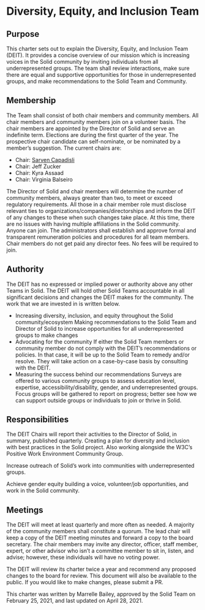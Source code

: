 # Diversity, Equity, and Inclusion Team

## Purpose
This charter sets out to explain the Diversity, Equity, and Inclusion Team (DEIT). It provides a concise overview of our mission which is increasing voices in the Solid community by inviting individuals from all underrepresented groups. The team shall review interactions, make sure there are equal and supportive opportunities for those in underrepresented groups, and make recommendations to the Solid Team and Community.

## Membership
The Team shall consist of both chair members and community members. All chair members and community members join on a volunteer basis. The chair members are appointed by the Director of Solid and serve an indefinite term. Elections are during the first quarter of the year. The prospective chair candidate can self-nominate, or be nominated by a member’s suggestion. The current chairs are:

* Chair: [Sarven Capadisli](https://csarven.ca/#i)
* Chair: Jeff Zucker
* Chair: Kyra Assaad
* Chair: Virginia Balseiro

The Director of Solid and chair members will determine the number of community members, always greater than two, to meet or exceed regulatory requirements. All those in a chair member role must disclose relevant ties to organizations/companies/directorships and inform the DEIT of any changes to these when such changes take place. At this time, there are no issues with having multiple affiliations in the Solid community. Anyone can join. The administrators shall establish and approve formal and transparent remuneration policies and procedures for all team members. Chair members do not get paid any director fees. No fees will be required to join.

## Authority
The DEIT has no expressed or implied power or authority above any other Teams in Solid. The DEIT will hold other Solid Teams accountable in all significant decisions and changes the DEIT makes for the community. The work that we are invested in is written below.

* Increasing diversity, inclusion, and equity throughout the Solid community/ecosystem
    Making recommendations to the Solid Team and Director of Solid to increase opportunities for all underrepresented groups to make changes
* Advocating for the community
    If either the Solid Team members or community member do not comply with the DEIT’s recommendations or policies. In that case, it will be up to the Solid Team to remedy and/or resolve. They will take action on a case-by-case basis by consulting with the DEIT.
* Measuring the success behind our recommendations
    Surveys are offered to various community groups to assess education level, expertise, accessibility/disability, gender, and underrepresented groups.
    Focus groups will be gathered to report on progress; better see how we can support outside groups or individuals to join or thrive in Solid.

## Responsibilities
The DEIT Chairs will report their activities to the Director of Solid, in summary, published quarterly.
Creating a plan for diversity and inclusion with best practices in the Solid project. Also working alongside the W3C’s Positive Work Environment Community Group.

Increase outreach of Solid’s work into communities with underrepresented groups.

Achieve gender equity building a voice, volunteer/job opportunities, and work in the Solid community.

## Meetings
The DEIT will meet at least quarterly and more often as needed. A majority of the community members shall constitute a quorum. The lead chair will keep a copy of the DEIT meeting minutes and forward a copy to the board secretary. The chair members may invite any director, officer, staff member, expert, or other advisor who isn’t a committee member to sit in, listen, and advise; however, these individuals will have no voting power.

The DEIT will review its charter twice a year and recommend any proposed changes to the board for review. This document will also be available to the public. If you would like to make changes, please submit a PR.

This charter was written by Marrelle Bailey, approved by the Solid Team on February 25, 2021, and last updated on April 28, 2021.
